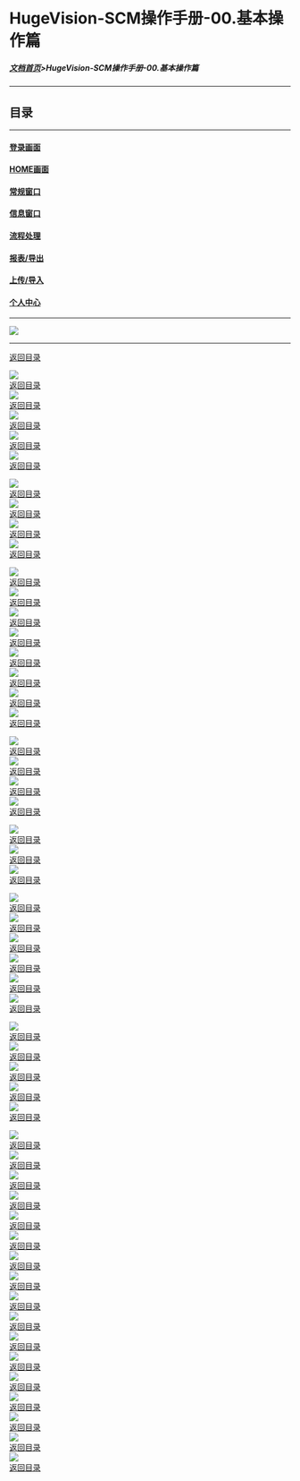 # HugeVision-SCM操作手册-00.基本操作篇

##### [文档首页](../../../index.md)>HugeVision-SCM操作手册-00.基本操作篇
---

<span id="目录"></span>
## 目录
---

#### [登录画面](#1)
#### [HOME画面](#2)
#### [常规窗口](#3)
#### [信息窗口](#4)
#### [流程处理](#5)
#### [报表/导出](#6)
#### [上传/导入](#7)
#### [个人中心](#8)

---
![](幻灯片1.PNG)<br>		

---

<span id="1"></span>

[返回目录](#目录)<br>

![](幻灯片2.PNG)<br>		[返回目录](#目录)<br>
![](幻灯片3.PNG)<br>		[返回目录](#目录)<br>
![](幻灯片4.PNG)<br>		[返回目录](#目录)<br>
![](幻灯片5.PNG)<br>		[返回目录](#目录)<br>
![](幻灯片6.PNG)<br>		[返回目录](#目录)<br>

<span id="2"></span>

![](幻灯片7.PNG)<br>		[返回目录](#目录)<br>
![](幻灯片8.PNG)<br>		[返回目录](#目录)<br>
![](幻灯片9.PNG)<br>		[返回目录](#目录)<br>
![](幻灯片10.PNG)<br>		[返回目录](#目录)<br>

<span id="3"></span>

![](幻灯片11.PNG)<br>		[返回目录](#目录)<br>
![](幻灯片12.PNG)<br>		[返回目录](#目录)<br>
![](幻灯片13.PNG)<br>		[返回目录](#目录)<br>
![](幻灯片14.PNG)<br>		[返回目录](#目录)<br>
![](幻灯片15.PNG)<br>		[返回目录](#目录)<br>
![](幻灯片16.PNG)<br>		[返回目录](#目录)<br>
![](幻灯片17.PNG)<br>		[返回目录](#目录)<br>
![](幻灯片18.PNG)<br>		[返回目录](#目录)<br>

<span id="4"></span>

![](幻灯片19.PNG)<br>		[返回目录](#目录)<br>
![](幻灯片20.PNG)<br>		[返回目录](#目录)<br>
![](幻灯片21.PNG)<br>		[返回目录](#目录)<br>
![](幻灯片22.PNG)<br>		[返回目录](#目录)<br>

<span id="5"></span>

![](幻灯片23.PNG)<br>		[返回目录](#目录)<br>
![](幻灯片24.PNG)<br>		[返回目录](#目录)<br>
![](幻灯片25.PNG)<br>		[返回目录](#目录)<br>

<span id="6"></span>

![](幻灯片26.PNG)<br>		[返回目录](#目录)<br>
![](幻灯片27.PNG)<br>		[返回目录](#目录)<br>
![](幻灯片28.PNG)<br>		[返回目录](#目录)<br>
![](幻灯片29.PNG)<br>		[返回目录](#目录)<br>
![](幻灯片30.PNG)<br>		[返回目录](#目录)<br>
![](幻灯片31.PNG)<br>		[返回目录](#目录)<br>

<span id="7"></span>

![](幻灯片32.PNG)<br>		[返回目录](#目录)<br>
![](幻灯片33.PNG)<br>		[返回目录](#目录)<br>
![](幻灯片34.PNG)<br>		[返回目录](#目录)<br>
![](幻灯片35.PNG)<br>		[返回目录](#目录)<br>
![](幻灯片36.PNG)<br>		[返回目录](#目录)<br>

<span id="8"></span>

![](幻灯片37.PNG)<br>		[返回目录](#目录)<br>
![](幻灯片38.PNG)<br>		[返回目录](#目录)<br>
![](幻灯片39.PNG)<br>		[返回目录](#目录)<br>
![](幻灯片40.PNG)<br>		[返回目录](#目录)<br>
![](幻灯片41.PNG)<br>		[返回目录](#目录)<br>
![](幻灯片42.PNG)<br>		[返回目录](#目录)<br>
![](幻灯片43.PNG)<br>		[返回目录](#目录)<br>
![](幻灯片44.PNG)<br>		[返回目录](#目录)<br>
![](幻灯片45.PNG)<br>		[返回目录](#目录)<br>
![](幻灯片46.PNG)<br>		[返回目录](#目录)<br>
![](幻灯片47.PNG)<br>		[返回目录](#目录)<br>
![](幻灯片48.PNG)<br>		[返回目录](#目录)<br>
![](幻灯片49.PNG)<br>		[返回目录](#目录)<br>
![](幻灯片50.PNG)<br>		[返回目录](#目录)<br>
![](幻灯片51.PNG)<br>		[返回目录](#目录)<br>
![](幻灯片52.PNG)<br>		[返回目录](#目录)<br>
![](幻灯片53.PNG)<br>		[返回目录](#目录)<br>

